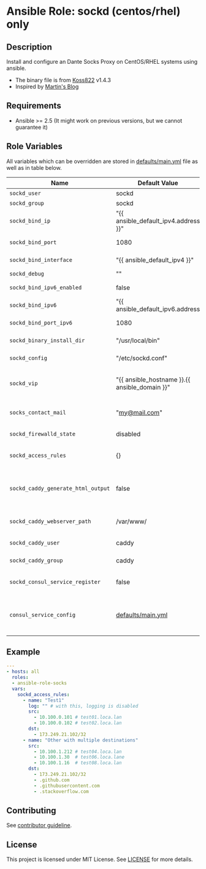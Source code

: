 # Ansible Role: sockd (centos/rhel) only

## Description

Install and configure an Dante Socks Proxy on CentOS/RHEL systems using ansible.

* The binary file is from [Koss822](https://github.com/koss822/misc/tree/master/Linux/Projects/dante_socks) v1.4.3
* Inspired by [Martin's Blog](https://www.enigma14.eu/martin/blog/2018/02/01/dante-socks-proxy-how-to-install-and-manage-on-rhel-or-other-distros/)

## Requirements

- Ansible >= 2.5 (It might work on previous versions, but we cannot guarantee it)

## Role Variables

All variables which can be overridden are stored in [defaults/main.yml](defaults/main.yml) file as well as in table below.

| Name           | Default Value | Description                        |
| -------------- | ------------- | -----------------------------------|
| `sockd_user` | sockd | Run user |
| `sockd_group` | sockd | Run group |
| `sockd_bind_ip` | "{{ ansible_default_ipv4.address }}" | Default bind IP |
| `sockd_bind_port` | 1080 | Default bind Port |
| `sockd_bind_interface` | "{{ ansible_default_ipv4 }}" | Default bind Interface |
| `sockd_debug` | "" | Debug mode |
| `sockd_bind_ipv6_enabled` | false | Enable/Disable ipv6 |
| `sockd_bind_ipv6` | "{{ ansible_default_ipv6.address | default('') }}" | Default ipv6 bind IP |
| `sockd_bind_port_ipv6` | 1080 | Default ipv6 bind Port |
| `sockd_binary_install_dir` | "/usr/local/bin" | Default binary installation dir |
| `sockd_config` | "/etc/sockd.conf" | Default config pat |
| `sockd_vip` | "{{ ansible_hostname }}.{{ ansible_domain }}" | Default virtual (ip) service name for html config |
| `socks_contact_mail` | "my@mail.com" | Default email-address for html config |
| `sockd_firewalld_state` | disabled | Configure Firewalld |
| `sockd_access_rules` | {} | Default access rules (see below) |
| `sockd_caddy_generate_html_output` | false | Generate HTML Output [ansible-role-caddyserver](https://github.com/OnkelDom/ansible-role-caddyserver) required |
| `sockd_caddy_webserver_path` | /var/www/ | Default Caddy webserver path |
| `sockd_caddy_user` | caddy | Default Caddy user |
| `sockd_caddy_group` | caddy | Default Caddy group |
| `sockd_consul_service_register` | false | Generate Consul service snipped |
| `consul_service_config` | [defaults/main.yml](defaults/main.yml) | Generate Consul service [ansible-role-consul](https://github.com/OnkelDom/ansible-role-consul) required  |

## Example

```yaml
---
- hosts: all
  roles:
  - ansible-role-socks
  vars:
    sockd_access_rules:
      - name: "Test1"
        log: "" # with this, logging is disabled
        src:
          - 10.100.0.101 # test01.loca.lan
          - 10.100.0.102 # test02.loca.lan
        dst:
          - 173.249.21.102/32
      - name: "Other with multiple destinations"
        src:
          - 10.100.1.212 # test04.loca.lan
          - 10.100.1.30  # test06.loca.lane
          - 10.100.1.16  # test08.loca.lan
        dst:
          - 173.249.21.102/32
          - .github.com
          - .githubusercontent.com
          - .stackoverflow.com
```

## Contributing

See [contributor guideline](CONTRIBUTING.md).

## License

This project is licensed under MIT License. See [LICENSE](/LICENSE) for more details.
